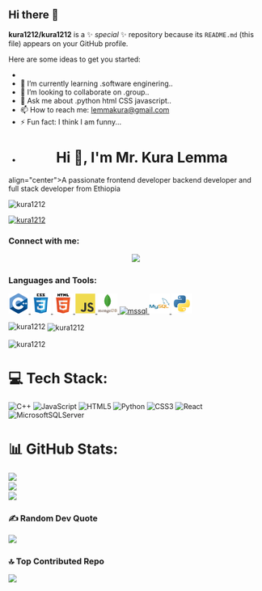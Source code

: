 ## Hi there 👋

**kura1212/kura1212** is a ✨ _special_ ✨ repository because its `README.md` (this file) appears on your GitHub profile.

Here are some ideas to get you started:

- 
- 🌱 I’m currently learning .software enginering..
- 👯 I’m looking to collaborate on .group..
- 💬 Ask me about .python html CSS javascript..
- 📫 How to reach me: lemmakura@gmail.com
- ⚡ Fun fact: I think I am funny...
- <h1 align="center">Hi 👋, I'm Mr. Kura Lemma</h1>
 align="center">A passionate frontend developer backend developer and full stack developer from Ethiopia

<p align="left"> <img src="https://komarev.com/ghpvc/?username=kura1212&label=Profile%20views&color=0e75b6&style=flat" alt="kura1212" /> </p>

<p align="left"> <a href="https://github.com/ryo-ma/github-profile-trophy"><img src="https://github-profile-trophy.vercel.app/?username=kura1212" alt="kura1212" /></a> </p>


<h3 align="left">Connect with me:</h3>
<p align="left">
</p>
<p align ="center"><img src ="https://static.vecteezy.com/system/resources/thumbnails/021/746/785/small/holding-a-tree-in-a-ball-ecology-and-environment-concept-with-generative-ai-photo.jpg"/> </p>
<h3 align="left">Languages and Tools:</h3>
<p align="left"> <a href="https://www.w3schools.com/cpp/" target="_blank" rel="noreferrer"> <img src="https://raw.githubusercontent.com/devicons/devicon/master/icons/cplusplus/cplusplus-original.svg" alt="cplusplus" width="40" height="40"/> </a> <a href="https://www.w3schools.com/css/" target="_blank" rel="noreferrer"> <img src="https://raw.githubusercontent.com/devicons/devicon/master/icons/css3/css3-original-wordmark.svg" alt="css3" width="40" height="40"/> </a> <a href="https://www.w3.org/html/" target="_blank" rel="noreferrer"> <img src="https://raw.githubusercontent.com/devicons/devicon/master/icons/html5/html5-original-wordmark.svg" alt="html5" width="40" height="40"/> </a> <a href="https://developer.mozilla.org/en-US/docs/Web/JavaScript" target="_blank" rel="noreferrer"> <img src="https://raw.githubusercontent.com/devicons/devicon/master/icons/javascript/javascript-original.svg" alt="javascript" width="40" height="40"/> </a> <a href="https://www.mongodb.com/" target="_blank" rel="noreferrer"> <img src="https://raw.githubusercontent.com/devicons/devicon/master/icons/mongodb/mongodb-original-wordmark.svg" alt="mongodb" width="40" height="40"/> </a> <a href="https://www.microsoft.com/en-us/sql-server" target="_blank" rel="noreferrer"> <img src="https://www.svgrepo.com/show/303229/microsoft-sql-server-logo.svg" alt="mssql" width="40" height="40"/> </a> <a href="https://www.mysql.com/" target="_blank" rel="noreferrer"> <img src="https://raw.githubusercontent.com/devicons/devicon/master/icons/mysql/mysql-original-wordmark.svg" alt="mysql" width="40" height="40"/> </a> <a href="https://www.python.org" target="_blank" rel="noreferrer"> <img src="https://raw.githubusercontent.com/devicons/devicon/master/icons/python/python-original.svg" alt="python" width="40" height="40"/> </a> </p>

<p><img align="left" src="https://github-readme-stats.vercel.app/api/top-langs?username=kura1212&show_icons=true&locale=en&layout=compact" alt="kura1212" /></p>

<p>&nbsp;<img align="center" src="https://github-readme-stats.vercel.app/api?username=kura1212&show_icons=true&locale=en" alt="kura1212" /></p>

<p><img align="center" src="https://github-readme-streak-stats.herokuapp.com/?user=kura1212&" alt="kura1212" /></p>

# 💻 Tech Stack:
![C++](https://img.shields.io/badge/c++-%2300599C.svg?style=for-the-badge&logo=c%2B%2B&logoColor=white) ![JavaScript](https://img.shields.io/badge/javascript-%23323330.svg?style=for-the-badge&logo=javascript&logoColor=%23F7DF1E) ![HTML5](https://img.shields.io/badge/html5-%23E34F26.svg?style=for-the-badge&logo=html5&logoColor=white) ![Python](https://img.shields.io/badge/python-3670A0?style=for-the-badge&logo=python&logoColor=ffdd54) ![CSS3](https://img.shields.io/badge/css3-%231572B6.svg?style=for-the-badge&logo=css3&logoColor=white) ![React](https://img.shields.io/badge/react-%2320232a.svg?style=for-the-badge&logo=react&logoColor=%2361DAFB) ![MicrosoftSQLServer](https://img.shields.io/badge/Microsoft%20SQL%20Server-CC2927?style=for-the-badge&logo=microsoft%20sql%20server&logoColor=white)
# 📊 GitHub Stats:
![](https://github-readme-stats.vercel.app/api?username=kura1212&theme=shadow_blue&hide_border=false&include_all_commits=true&count_private=true)<br/>
![](https://github-readme-streak-stats.herokuapp.com/?user=kura1212&theme=shadow_blue&hide_border=false)<br/>
![](https://github-readme-stats.vercel.app/api/top-langs/?username=kura1212&theme=shadow_blue&hide_border=false&include_all_commits=true&count_private=true&layout=compact)

### ✍️ Random Dev Quote
![](https://quotes-github-readme.vercel.app/api?type=horizontal&theme=gruvbox)

### 🔝 Top Contributed Repo
![](https://github-contributor-stats.vercel.app/api?username=kura1212&limit=5&theme=blue_navy&combine_all_yearly_contributions=true)

<!-- Proudly created with GPRM ( https://gprm.itsvg.in ) -->





